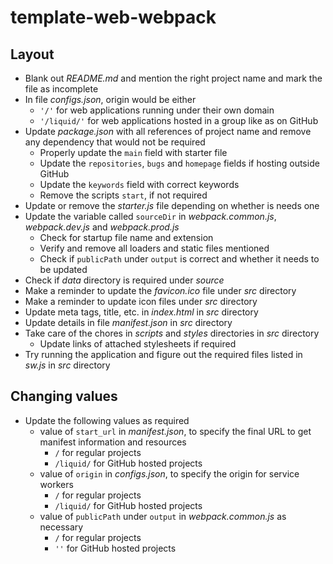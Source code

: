 # template-web-webpack

## Layout

- Blank out *README.md* and mention the right project name and mark the file as incomplete
- In file *configs.json*, origin would be either
  - `'/'` for web applications running under their own domain
  - `'/liquid/'` for web applications hosted in a group like as on GitHub
- Update *package.json* with all references of project name and remove any dependency that would not be required
  - Properly update the `main` field with starter file
  - Update the `repositories`, `bugs` and `homepage` fields if hosting outside GitHub
  - Update the `keywords` field with correct keywords
  - Remove the scripts `start`, if not required
- Update or remove the *starter.js* file depending on whether is needs one
- Update the variable called `sourceDir` in *webpack.common.js*, *webpack.dev.js* and *webpack.prod.js*
  - Check for startup file name and extension
  - Verify and remove all loaders and static files mentioned
  - Check if `publicPath` under `output` is correct and whether it needs to be updated
- Check if *data* directory is required under *source*
- Make a reminder to update the *favicon.ico* file under *src* directory
- Make a reminder to update icon files under *src* directory
- Update meta tags, title, etc. in *index.html* in *src* directory
- Update details in file *manifest.json* in *src* directory
- Take care of the chores in *scripts* and *styles* directories in *src* directory
  - Update links of attached stylesheets if required
- Try running the application and figure out the required files listed in *sw.js* in *src* directory

## Changing values

- Update the following values as required
  - value of `start_url` in *manifest.json*, to specify the final URL to get manifest information and resources
    - `/` for regular projects
    - `/liquid/` for GitHub hosted projects
  - value of `origin` in *configs.json*, to specify the origin for service workers
    - `/` for regular projects
    - `/liquid/` for GitHub hosted projects
  - value of `publicPath` under `output` in *webpack.common.js* as necessary
    - `/` for regular projects
    - `''` for GitHub hosted projects
